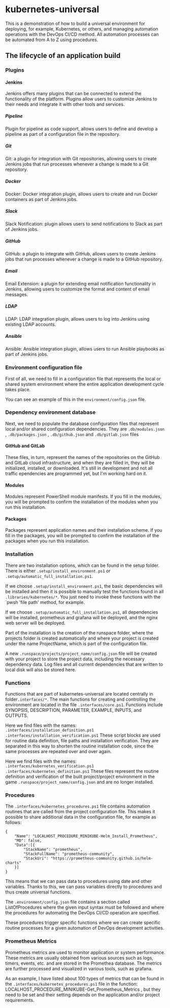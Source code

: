 # kubernetes-universal

This is a demonstration of how to build a universal environment for deploying, for example, 
Kubernetes, or others, and managing automation operations with the DevOps CI/CD method.
All automation processes can be automated from A to Z using procedures. 

## The lifecycle of an application build

### Plugins

#### Jenkins

Jenkins offers many plugins that can be connected to extend the functionality of the platform. Plugins allow users to customize Jenkins to their needs and integrate it with other tools and services.

##### Pipeline
Plugin for pipeline as code support, allows users to define and develop a pipeline as part of a configuration file in the repository.

##### Git
Git: a plugin for integration with Git repositories, allowing users to create Jenkins jobs that run processes whenever a change is made to a Git repository.

##### Docker
Docker: Docker integration plugin, allows users to create and run Docker containers as part of Jenkins jobs.

##### Slack
Slack Notification: plugin allows users to send notifications to Slack as part of Jenkins jobs.

##### GitHub
GitHub: a plugin to integrate with GitHub, allows users to create Jenkins jobs that run processes whenever a change is made to a GitHub repository.

##### Email
Email Extension: a plugin for extending email notification functionality in Jenkins, allowing users to customize the format and content of email messages.

##### LDAP
LDAP: LDAP integration plugin, allows users to log into Jenkins using existing LDAP accounts.

##### Ansible
Ansible: Ansible integration plugin, allows users to run Ansible playbooks as part of Jenkins jobs.

### Environment configuration file

First of all, we need to fill in a configuration file that represents the local or shared 
system environment where the entire application development cycle takes place.

You can see an example of this in the `environment/config.json` file.

### Dependency environment database

Next, we need to populate the database configuration files that represent local and/or shared configuration dependencies.
They are `.db/modules.json` , `.db/packages.json` , `.db/github.json` and `.db/gitlab.json` files

#### GitHub and GitLab

These files, in turn, represent the names of the repositories on the GitHub and GitLab cloud infrastructure, and when they are filled in, they will be initialized, installed, or downloaded. It's still in development and not all traffic ependencies are programmed yet, but I'm working hard on it.

#### Modules 

Modules represent PowerShell module manifests. If you fill in the modules, you will be prompted to confirm the installation of the modules when you run this installation.

#### Packages 

Packages represent application names and their installation scheme. If you fill in the packages, you will be prompted to confirm the installation of the packages when you run this installation.

### Installation

There are two installation options, which can be found in the setup folder. There is either `.setup/install_environment.ps1` or `.setup/automatic_full_installation.ps1`.

If we choose `.setup/install_environment.ps1`, the basic dependencies will be installed and then it is possible to manually test the functions found in all `.libraries/kubernetes/*`. You just need to invoke these functions with the `pwsh 'file path' method, for example.

If we choose `.setup/automatic_full_installation.ps1`, all dependencies will be installed, prometheus and grafana will be deployed, and the nginx web server will be deployed.

Part of the installation is the creation of the runspace folder, where the projects folder is created automatically and where your project is created under the name ProjectName, which is part of the configuration file.

A new `.runspace/projects/project_name/config.json` file will be created with your project to store the project data, including the necessary dependency data. Log files and all current dependencies that are written to local disk will also be stored here.

### Functions

Functions that are part of kubernetes-universal are located centrally in folder`.interfaces/*`.
The main functions for creating and controlling the environment are located in the file `.interfaces/core.ps1`. Functions include SYNOPSIS, DESCRIPTION, PARAMETER, EXAMPLE, INPUTS, and OUTPUTS.

Here we find files with the names:
`.interfaces/installation_definition.ps1`
`.interfaces/installation_verification.ps1`
These script blocks are used for routine data definition, file paths and installation verification.
They are separated in this way to shorten the routine installation code, since the same processes are repeated over and over again.

Here we find files with the names:
`.interfaces/kubernetes_verification.ps1`
`.interfaces/kubernetes_definition.ps1`
These files represent the routine definition and verification of the built project/project environment in the game `.runspace/project_name/config.json` and are no longer installed.

### Procedures

The `.interfaces/kubernetes_procedures.ps1` file contains automation routines that are called from the project configuration file.
This makes it possible to share additional data in the configuration file, for example as follows:
``` 
{
    "Name": "LOCALHOST_PROCEDURE_MINIKUBE-Helm_Install_Prometheus",
    "MD": false,
    "Data":[{
        "StackName": "prometheus",
        "StackFullName": "prometheus-community",
        "StackUri": "https://prometheus-community.github.io/helm-charts"
    }]
}
``` 
This means that we can pass data to procedures using date and other variables. Thanks to this, we can pass variables directly to procedures and thus create universal functions.

The `.environment/config.json` file contains a section called ListOfProcedures where the given input syntax must be followed and where the procedures for automating the DevOps CI/CD operation are specified.

These procedures trigger specific functions where we can create specific routine processes for a given automation of DevOps development activities.

### Prometheus Metrics

Prometheus metrics are used to monitor application or system performance. These metrics are usually obtained from various sources such as logs, timers, events, etc. and are stored in the Promethea database.
The metrics are further processed and visualized in various tools, such as grafana.

As an example, I have listed about 100 types of metrics that can be found in the `.interfaces/kubernetes_procedures.ps1` file in the function: LOCALHOST_PROCEDURE_MINIKUBE-Get_Prometheus_Metrics , but they need to be set and their setting depends on the application and/or project requirements.

